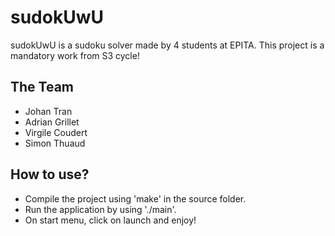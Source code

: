 # sudokUwU

sudokUwU is a sudoku solver made by 4 students at EPITA. This project is a mandatory work from S3 cycle!

## The Team

 - Johan Tran
 - Adrian Grillet
 - Virgile Coudert
 - Simon Thuaud

## How to use?

 - Compile the project using 'make' in the source folder.
 - Run the application by using './main'.
 - On start menu, click on launch and enjoy!
